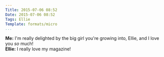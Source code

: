 ```yaml
---
Title: 2015-07-06 08:52
Date: 2015-07-06 08:52
Tags: Ellie
Template: formats/micro
...
```


<b>Me:</b> I'm really delighted by the big girl you're growing into, Ellie, and
I love you *so* much!  
<b>Ellie:</b> I really love my magazine!
